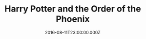 ---
title: "Harry Potter and the Order of the Phoenix"
year: 2007
date: 2016-08-11T23:00:00.000Z
permalink: /almanac/movies/2016-08-12-harry-potter-and-the-order-of-the-phoenix/index.html
rating: 3
---